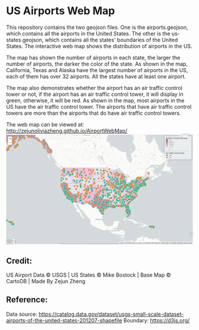 # US Airports Web Map
  This repository contains the two geojson files. One is the airports.geojson, which contains all the airports in the United States. The other is the us-states.geojson, which contains all the states' boundaries of the United States. The interactive web map shows the distribution of airports in the US. 
  
  The map has shown the number of airports in each state, the larger the number of airports, the darker the color of the state. As shown in the map, California, Texas and Alaska  have the largest number of airports in the US, each of them has over 32 airports. All the states have at least one airport. 
  
  The map also demonstrates whether the airport has an air traffic control tower or not, if the airport has an air traffic control tower, it will display in green, otherwise, it will be red. As shown in the map, most airports in the US have the air traffic control tower. The airports that have air traffic control towers are more than the airports that do have air traffic control towers. 



The web map can be viewed at: http://zejunoliviazheng.github.io/AirportWebMap/
![Map Image](img/airportwebmap.png)

## Credit:   
US Airport Data &copy; USGS | US States &copy; Mike Bostock | Base Map &copy; CartoDB | Made By Zejun Zheng
## Reference: 
Data source:  https://catalog.data.gov/dataset/usgs-small-scale-dataset-airports-of-the-united-states-201207-shapefile
Boundary: https://d3js.org/
